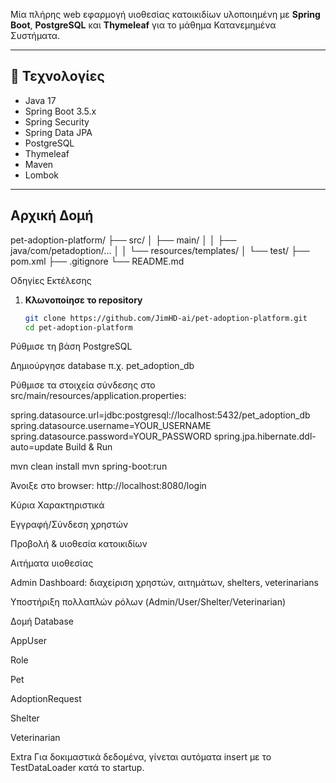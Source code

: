 Μία πλήρης web εφαρμογή υιοθεσίας κατοικιδίων υλοποιημένη με **Spring Boot**, **PostgreSQL** και **Thymeleaf** για το μάθημα Κατανεμημένα Συστήματα.

---

## 🚀 Τεχνολογίες

- Java 17
- Spring Boot 3.5.x
- Spring Security
- Spring Data JPA
- PostgreSQL
- Thymeleaf
- Maven
- Lombok

---

##  Αρχική Δομή
pet-adoption-platform/
├── src/
│ ├── main/
│ │ ├── java/com/petadoption/...
│ │ └── resources/templates/
│ └── test/
├── pom.xml
├── .gitignore
└── README.md

Οδηγίες Εκτέλεσης

1. **Κλωνοποίησε το repository**
   ```bash
   git clone https://github.com/JimHD-ai/pet-adoption-platform.git
   cd pet-adoption-platform
Ρύθμισε τη βάση PostgreSQL

Δημιούργησε database π.χ. pet_adoption_db

Ρύθμισε τα στοιχεία σύνδεσης στο src/main/resources/application.properties:


spring.datasource.url=jdbc:postgresql://localhost:5432/pet_adoption_db
spring.datasource.username=YOUR_USERNAME
spring.datasource.password=YOUR_PASSWORD
spring.jpa.hibernate.ddl-auto=update
Build & Run


mvn clean install
mvn spring-boot:run

Άνοιξε στο browser:
http://localhost:8080/login

Κύρια Χαρακτηριστικά

Εγγραφή/Σύνδεση χρηστών

Προβολή & υιοθεσία κατοικιδίων

Αιτήματα υιοθεσίας

Admin Dashboard: διαχείριση χρηστών, αιτημάτων, shelters, veterinarians

Υποστήριξη πολλαπλών ρόλων (Admin/User/Shelter/Veterinarian)

Δομή Database 

AppUser

Role

Pet

AdoptionRequest

Shelter

Veterinarian

Extra
Για δοκιμαστικά δεδομένα, γίνεται αυτόματα insert με το TestDataLoader κατά το startup.
